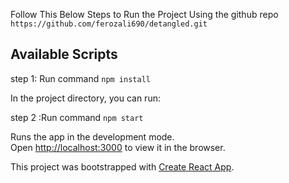 Follow This Below Steps to Run the Project Using the github repo `https://github.com/ferozali690/detangled.git`

## Available Scripts

step 1: Run command `npm install`

In the project directory, you can run:

step 2 :Run command `npm start`

Runs the app in the development mode.<br />
Open [http://localhost:3000](http://localhost:3000) to view it in the browser.

This project was bootstrapped with [Create React App](https://github.com/facebook/create-react-app).
